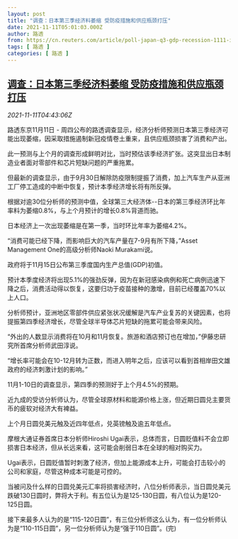 ```yaml
---
layout: post
title: "调查：日本第三季经济料萎缩 受防疫措施和供应瓶颈打压"
date: 2021-11-11T05:01:03.000Z
author: 路透
from: https://cn.reuters.com/article/poll-japan-q3-gdp-recession-1111-idCNKBS2HW0CR
tags: [ 路透 ]
categories: [ 路透 ]
---
```

<!--1636606863000-->
[调查：日本第三季经济料萎缩 受防疫措施和供应瓶颈打压](https://cn.reuters.com/article/poll-japan-q3-gdp-recession-1111-idCNKBS2HW0CR)
------

<div>
<div><i>2021-11-11T04:43:06Z</i></div><p>路透东京11月11日 - 周四公布的路透调查显示，经济分析师预测日本第三季经济可能出现萎缩，因采取措施遏制新冠疫情卷土重来，且供应瓶颈损害了消费和产出。</p><p>此一预测与上个月的调查形成鲜明对比，当时预估该季经济扩张。这突显出日本制造业者面对零部件和芯片短缺问题的严重拖累。</p><p>但最新的调查显示，由于9月30日解除防疫限制提振了消费，加上汽车生产从亚洲工厂停工造成的中断中恢复，预计本季经济增长将有所反弹。</p><p>根据对逾30位分析师的预测中值，全球第三大经济体--日本的第三季经济环比年率料为萎缩0.8%，与上个月预计的增长0.8%背道而驰。</p><p>日本经济上一次出现萎缩是在第一季，当时环比年率为萎缩4.2%。</p><p>“消费可能已经下降，而影响巨大的汽车产量在7-9月有所下降，”Asset Management One的高级分析师Naoki Murakami说。</p><p>政府将于11月15日公布第三季度国内生产总值(GDP)初值。</p><p>预计本季度经济将出现5.1%的强劲反弹，因为在新冠感染病例和死亡病例迅速下降之后，消费活动得以恢复，这要归功于疫苗接种的激增，目前已经覆盖70%以上人口。</p><p>分析师预计，亚洲地区零部件供应紧张状况缓解是汽车产业复苏的关键因素，也将提振第四季经济增长，尽管全球半导体芯片短缺的拖累可能会带来风险。</p><p>“外出的人数显示消费将在10月和11月恢复。旅游和酒店预订也在增加，”伊藤忠研究所首席分析师武田淳说。</p><p>“增长率可能会在10-12月转为正数，而进入明年之后，应该可以看到首相岸田文雄政府的经济刺激计划的影响。”</p><p>11月1-10日的调查显示，第四季的预测好于上个月4.5%的预期。</p><p>近九成的受访分析师认为，尽管全球原材料和能源价格上涨，但近期日圆兑主要货币的疲软对经济大有裨益。</p><p>上个月日圆兑美元触及近四年低点，兑英镑触及逾五年低点。</p><p>摩根大通证券首席日本分析师Hiroshi Ugai表示，总体而言，日圆贬值料不会立即损害日本经济，但从长远来看，这可能会削弱日本在全球的相对购买力。</p><p>Ugai表示，日圆贬值暂时刺激了经济，但加上能源成本上升，可能会打击较小的公司和家庭，尽管这种成本可能是可控的。</p><p>当被问及什么样的日圆兑美元汇率将损害经济时，八位分析师表示，当日圆兑美元跌破130日圆时，弊将大于利。有五位认为是125-130日圆，有八位认为是120-125日圆。</p><p>接下来最多人认为的是“115-120日圆”，有三位分析师这么认为，有一位分析师认为是“110-115日圆”，另一位分析师认为是“强于110日圆”。(完)</p>
</div>
